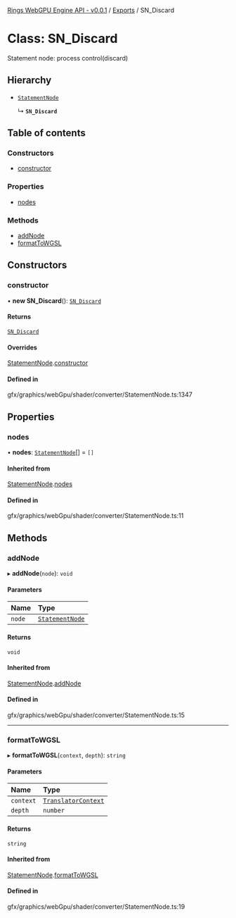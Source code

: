 [Rings WebGPU Engine API - v0.0.1](../README.md) / [Exports](../modules.md) / SN\_Discard

# Class: SN\_Discard

Statement node: process control(discard)

## Hierarchy

- [`StatementNode`](StatementNode.md)

  ↳ **`SN_Discard`**

## Table of contents

### Constructors

- [constructor](SN_Discard.md#constructor)

### Properties

- [nodes](SN_Discard.md#nodes)

### Methods

- [addNode](SN_Discard.md#addnode)
- [formatToWGSL](SN_Discard.md#formattowgsl)

## Constructors

### constructor

• **new SN_Discard**(): [`SN_Discard`](SN_Discard.md)

#### Returns

[`SN_Discard`](SN_Discard.md)

#### Overrides

[StatementNode](StatementNode.md).[constructor](StatementNode.md#constructor)

#### Defined in

gfx/graphics/webGpu/shader/converter/StatementNode.ts:1347

## Properties

### nodes

• **nodes**: [`StatementNode`](StatementNode.md)[] = `[]`

#### Inherited from

[StatementNode](StatementNode.md).[nodes](StatementNode.md#nodes)

#### Defined in

gfx/graphics/webGpu/shader/converter/StatementNode.ts:11

## Methods

### addNode

▸ **addNode**(`node`): `void`

#### Parameters

| Name | Type |
| :------ | :------ |
| `node` | [`StatementNode`](StatementNode.md) |

#### Returns

`void`

#### Inherited from

[StatementNode](StatementNode.md).[addNode](StatementNode.md#addnode)

#### Defined in

gfx/graphics/webGpu/shader/converter/StatementNode.ts:15

___

### formatToWGSL

▸ **formatToWGSL**(`context`, `depth`): `string`

#### Parameters

| Name | Type |
| :------ | :------ |
| `context` | [`TranslatorContext`](TranslatorContext.md) |
| `depth` | `number` |

#### Returns

`string`

#### Inherited from

[StatementNode](StatementNode.md).[formatToWGSL](StatementNode.md#formattowgsl)

#### Defined in

gfx/graphics/webGpu/shader/converter/StatementNode.ts:19
